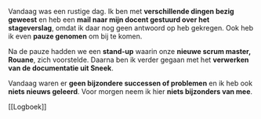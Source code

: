 Vandaag was een rustige dag. Ik ben met **verschillende dingen bezig geweest** en heb een **mail naar mijn docent gestuurd over het stageverslag**, omdat ik daar nog geen antwoord op heb gekregen. Ook heb ik even **pauze genomen** om bij te komen.

Na de pauze hadden we een **stand-up** waarin onze **nieuwe scrum master, Rouane**, zich voorstelde. Daarna ben ik verder gegaan met het **verwerken van de documentatie uit Sneek**.

Vandaag waren er **geen bijzondere successen of problemen** en ik heb ook **niets nieuws geleerd**. Voor morgen neem ik hier **niets bijzonders van mee**.

[[Logboek]]

